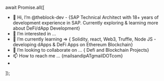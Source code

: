 await Promise.all([
- 👋 Hi, I’m @theblock-dev - {SAP Technical Architect with 18+ years of development experience in SAP. Currently exploring & learning more about DeFi/dApp Development}
- 👀 I’m interested in ...
- 🌱 I’m currently learning => { Solidity, react, Web3, Truffle, Node JS - developing dApps & DeFi Apps on Ethereum Blockchain} 
- 💞️ I’m looking to collaborate on ... { Defi and Blockchain Projects}
- 📫 How to reach me ... {mailsandipATgmailDOTcom}
- 
]);
<!---
theblock-dev/theblock-dev is a ✨ special ✨ repository because its `README.md` (this file) appears on your GitHub profile.
You can click the Preview link to take a look at your changes.
--->
